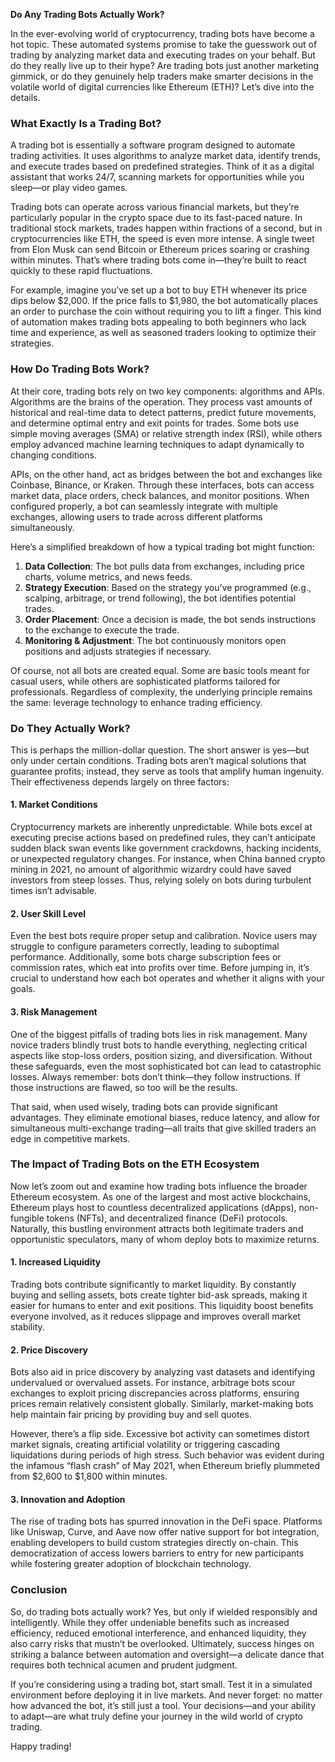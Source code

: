 **Do Any Trading Bots Actually Work?**

In the ever-evolving world of cryptocurrency, trading bots have become a hot topic. These automated systems promise to take the guesswork out of trading by analyzing market data and executing trades on your behalf. But do they really live up to their hype? Are trading bots just another marketing gimmick, or do they genuinely help traders make smarter decisions in the volatile world of digital currencies like Ethereum (ETH)? Let’s dive into the details.

### What Exactly Is a Trading Bot?

A trading bot is essentially a software program designed to automate trading activities. It uses algorithms to analyze market data, identify trends, and execute trades based on predefined strategies. Think of it as a digital assistant that works 24/7, scanning markets for opportunities while you sleep—or play video games.

Trading bots can operate across various financial markets, but they’re particularly popular in the crypto space due to its fast-paced nature. In traditional stock markets, trades happen within fractions of a second, but in cryptocurrencies like ETH, the speed is even more intense. A single tweet from Elon Musk can send Bitcoin or Ethereum prices soaring or crashing within minutes. That’s where trading bots come in—they’re built to react quickly to these rapid fluctuations.

For example, imagine you’ve set up a bot to buy ETH whenever its price dips below $2,000. If the price falls to $1,980, the bot automatically places an order to purchase the coin without requiring you to lift a finger. This kind of automation makes trading bots appealing to both beginners who lack time and experience, as well as seasoned traders looking to optimize their strategies.

### How Do Trading Bots Work?

At their core, trading bots rely on two key components: algorithms and APIs. Algorithms are the brains of the operation. They process vast amounts of historical and real-time data to detect patterns, predict future movements, and determine optimal entry and exit points for trades. Some bots use simple moving averages (SMA) or relative strength index (RSI), while others employ advanced machine learning techniques to adapt dynamically to changing conditions.

APIs, on the other hand, act as bridges between the bot and exchanges like Coinbase, Binance, or Kraken. Through these interfaces, bots can access market data, place orders, check balances, and monitor positions. When configured properly, a bot can seamlessly integrate with multiple exchanges, allowing users to trade across different platforms simultaneously.

Here’s a simplified breakdown of how a typical trading bot might function:

1. **Data Collection**: The bot pulls data from exchanges, including price charts, volume metrics, and news feeds.
2. **Strategy Execution**: Based on the strategy you’ve programmed (e.g., scalping, arbitrage, or trend following), the bot identifies potential trades.
3. **Order Placement**: Once a decision is made, the bot sends instructions to the exchange to execute the trade.
4. **Monitoring & Adjustment**: The bot continuously monitors open positions and adjusts strategies if necessary.

Of course, not all bots are created equal. Some are basic tools meant for casual users, while others are sophisticated platforms tailored for professionals. Regardless of complexity, the underlying principle remains the same: leverage technology to enhance trading efficiency.

### Do They Actually Work?

This is perhaps the million-dollar question. The short answer is yes—but only under certain conditions. Trading bots aren’t magical solutions that guarantee profits; instead, they serve as tools that amplify human ingenuity. Their effectiveness depends largely on three factors:

#### 1. Market Conditions
Cryptocurrency markets are inherently unpredictable. While bots excel at executing precise actions based on predefined rules, they can’t anticipate sudden black swan events like government crackdowns, hacking incidents, or unexpected regulatory changes. For instance, when China banned crypto mining in 2021, no amount of algorithmic wizardry could have saved investors from steep losses. Thus, relying solely on bots during turbulent times isn’t advisable.

#### 2. User Skill Level
Even the best bots require proper setup and calibration. Novice users may struggle to configure parameters correctly, leading to suboptimal performance. Additionally, some bots charge subscription fees or commission rates, which eat into profits over time. Before jumping in, it’s crucial to understand how each bot operates and whether it aligns with your goals.

#### 3. Risk Management
One of the biggest pitfalls of trading bots lies in risk management. Many novice traders blindly trust bots to handle everything, neglecting critical aspects like stop-loss orders, position sizing, and diversification. Without these safeguards, even the most sophisticated bot can lead to catastrophic losses. Always remember: bots don’t think—they follow instructions. If those instructions are flawed, so too will be the results.

That said, when used wisely, trading bots can provide significant advantages. They eliminate emotional biases, reduce latency, and allow for simultaneous multi-exchange trading—all traits that give skilled traders an edge in competitive markets.

### The Impact of Trading Bots on the ETH Ecosystem

Now let’s zoom out and examine how trading bots influence the broader Ethereum ecosystem. As one of the largest and most active blockchains, Ethereum plays host to countless decentralized applications (dApps), non-fungible tokens (NFTs), and decentralized finance (DeFi) protocols. Naturally, this bustling environment attracts both legitimate traders and opportunistic speculators, many of whom deploy bots to maximize returns.

#### 1. Increased Liquidity
Trading bots contribute significantly to market liquidity. By constantly buying and selling assets, bots create tighter bid-ask spreads, making it easier for humans to enter and exit positions. This liquidity boost benefits everyone involved, as it reduces slippage and improves overall market stability.

#### 2. Price Discovery
Bots also aid in price discovery by analyzing vast datasets and identifying undervalued or overvalued assets. For instance, arbitrage bots scour exchanges to exploit pricing discrepancies across platforms, ensuring prices remain relatively consistent globally. Similarly, market-making bots help maintain fair pricing by providing buy and sell quotes.

However, there’s a flip side. Excessive bot activity can sometimes distort market signals, creating artificial volatility or triggering cascading liquidations during periods of high stress. Such behavior was evident during the infamous “flash crash” of May 2021, when Ethereum briefly plummeted from $2,600 to $1,800 within minutes.

#### 3. Innovation and Adoption
The rise of trading bots has spurred innovation in the DeFi space. Platforms like Uniswap, Curve, and Aave now offer native support for bot integration, enabling developers to build custom strategies directly on-chain. This democratization of access lowers barriers to entry for new participants while fostering greater adoption of blockchain technology.

### Conclusion

So, do trading bots actually work? Yes, but only if wielded responsibly and intelligently. While they offer undeniable benefits such as increased efficiency, reduced emotional interference, and enhanced liquidity, they also carry risks that mustn’t be overlooked. Ultimately, success hinges on striking a balance between automation and oversight—a delicate dance that requires both technical acumen and prudent judgment.

If you’re considering using a trading bot, start small. Test it in a simulated environment before deploying it in live markets. And never forget: no matter how advanced the bot, it’s still just a tool. Your decisions—and your ability to adapt—are what truly define your journey in the wild world of crypto trading.

Happy trading!